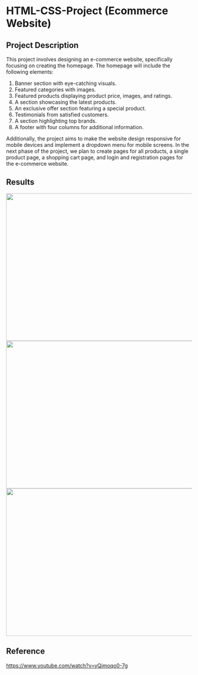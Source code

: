 # HTML-CSS-Project (Ecommerce Website)
## Project Description
This project involves designing an e-commerce website, specifically focusing on creating the homepage. The homepage will include the following elements: 

1) Banner section with eye-catching visuals.
2) Featured categories with images.
3) Featured products displaying product price, images, and ratings.  
4) A section showcasing the latest products.
5) An exclusive offer section featuring a special product.
6) Testimonials from satisfied customers.
7) A section highlighting top brands. 
8) A footer with four columns for additional information. 

Additionally, the project aims to make the website design responsive for mobile devices and implement a dropdown menu for mobile screens. 
In the next phase of the project, we plan to create pages for all products, a single product page, a shopping cart page, and login and 
registration pages for the e-commerce website.

## Results 
<div>
  <img src ="https://github.com/maha123m/HTML-CSS-Projects/assets/99613493/8ff783d6-6351-4726-9ae1-0cbdb7d35740" width="900" height="400"> 
  

  <img src ="https://github.com/maha123m/HTML-CSS-Projects/assets/99613493/d25c8580-674c-42b5-903a-63d3464c427d" width="900" height="400">  
  

  <img src ="https://github.com/maha123m/HTML-CSS-Projects/assets/99613493/a79786d8-e7bd-4428-8ba4-4ba064e82d4f" width="900" height="400">  
  

   
</div>


## Reference

https://www.youtube.com/watch?v=yQimoqo0-7g 
